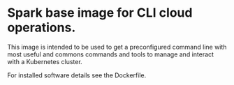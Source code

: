 # Spark base image for CLI cloud operations.

This image is intended to be used to get a preconfigured command line with most useful and commons commands and tools to manage and interact with a Kubernetes cluster.

For installed software details see the Dockerfile.
